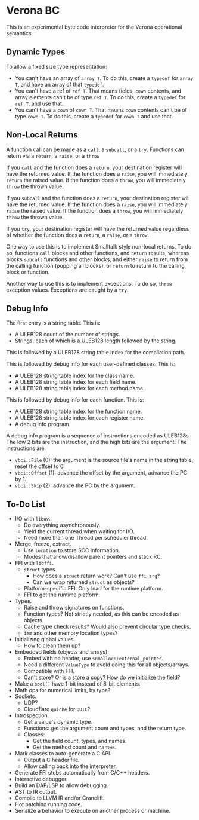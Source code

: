 # Verona BC

This is an experimental byte code interpreter for the Verona operational semantics.

## Dynamic Types

To allow a fixed size type representation:
* You can't have an array of `array T`. To do this, create a `typedef` for `array T`, and have an array of that `typedef`.
* You can't have a ref of `ref T`. That means fields, `cown` contents, and array elements can't be of type `ref T`. To do this, create a `typedef` for `ref T`, and use that.
* You can't have a `cown` of `cown T`. That means `cown` contents can't be of type `cown T`. To do this, create a `typedef` for `cown T` and use that.

## Non-Local Returns

A function call can be made as a `call`, a `subcall`, or a `try`. Functions can return via a `return`, a `raise`, or a `throw`

If you `call` and the function does a `return`, your destination register will have the returned value. If the function does a `raise`, you will immediately `return` the raised value. If the function does a `throw`, you will immediately `throw` the thrown value.

If you `subcall` and the function does a `return`, your destination register will have the returned value. If the function does a `raise`, you will immediately `raise` the raised value. If the function does a `throw`, you will immediately `throw` the thrown value.

If you `try`, your destination register will have the returned value regardless of whether the function does a `return`, a `raise`, or a `throw`.

One way to use this is to implement Smalltalk style non-local returns. To do so, functions `call` blocks and other functions, and `return` results, whereas blocks `subcall` functions and other blocks, and either `raise` to return from the calling function (popping all blocks), or `return` to return to the calling block or function.

Another way to use this is to implement exceptions. To do so, `throw` exception values. Exceptions are caught by a `try`.

## Debug Info

The first entry is a string table. This is:
* A ULEB128 count of the number of strings.
* Strings, each of which is a ULEB128 length followed by the string.

This is followed by a ULEB128 string table index for the compilation path.

This is followed by debug info for each user-defined classes. This is:
* A ULEB128 string table index for the class name.
* A ULEB128 string table index for each field name.
* A ULEB128 string table index for each method name.

This is followed by debug info for each function. This is:
* A ULEB128 string table index for the function name.
* A ULEB128 string table index for each register name.
* A debug info program.

A debug info program is a sequence of instructions encoded as ULEB128s. The low 2 bits are the instruction, and the high bits are the argument. The instructions are:
* `vbci::File` (0): the argument is the source file's name in the string table, reset the offset to 0.
* `vbci::Offset` (1): advance the offset by the argument, advance the PC by 1.
* `vbci::Skip` (2): advance the PC by the argument.

## To-Do List

* I/O with `libuv`.
  * Do everything asynchronously.
  * Yield the current thread when waiting for I/O.
  * Need more than one Thread per scheduler thread.
* Merge, freeze, extract.
  * Use `location` to store SCC information.
  * Modes that allow/disallow parent pointers and stack RC.
* FFI with `libffi`.
  * `struct` types.
    * How does a `struct` return work? Can't use `ffi_arg`?
    * Can we wrap returned `struct` as objects?
  * Platform-specific FFI. Only load for the runtime platform.
  * FFI to get the runtime platform.
* Types.
  * Raise and throw signatures on functions.
  * Function types? Not strictly needed, as this can be encoded as objects.
  * Cache type check results? Would also prevent circular type checks.
  * `imm` and other memory location types?
* Initializing global values.
  * How to clean them up?
* Embedded fields (objects and arrays).
  * Embed with no header, use `snmalloc::external_pointer`.
  * Need a different `ValueType` to avoid doing this for all objects/arrays.
  * Compatible with FFI.
  * Can't store? Or is a store a copy? How do we initialize the field?
* Make a `bool[]` have 1-bit instead of 8-bit elements.
* Math ops for numerical limits, by type?
* Sockets.
  * UDP?
  * Cloudflare `quiche` for `QUIC`?
* Introspection.
  * Get a value's dynamic type.
  * Functions: get the argument count and types, and the return type.
  * Classes:
    * Get the field count, types, and names.
    * Get the method count and names.
* Mark classes to auto-generate a C API.
  * Output a C header file.
  * Allow calling back into the interpreter.
* Generate FFI stubs automatically from C/C++ headers.
* Interactive debugger.
* Build an DAP/LSP to allow debugging.
* AST to IR output.
* Compile to LLVM IR and/or Cranelift.
* Hot patching running code.
* Serialize a behavior to execute on another process or machine.
